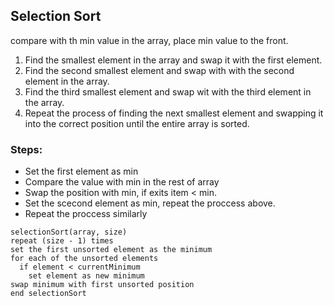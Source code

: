 ## Selection Sort

compare with th min value in the array, place min value to the front.

1. Find the smallest element in the array and swap it with the first element.
2. Find the second smallest element and swap with with the second element in the array.
3. Find the third smallest element and swap wit with the third element in the array.
4. Repeat the process of finding the next smallest element and swapping it into the correct position until the entire array is sorted.
  
### Steps:
  - Set the first element as min
  - Compare the value with min in the rest of array
  - Swap the position with min, if exits item < min.
  - Set the scecond element as min, repeat the proccess above.
  - Repeat the proccess similarly
  
 
  ```
  selectionSort(array, size)
  repeat (size - 1) times
  set the first unsorted element as the minimum
  for each of the unsorted elements
    if element < currentMinimum
      set element as new minimum
  swap minimum with first unsorted position
  end selectionSort
```
